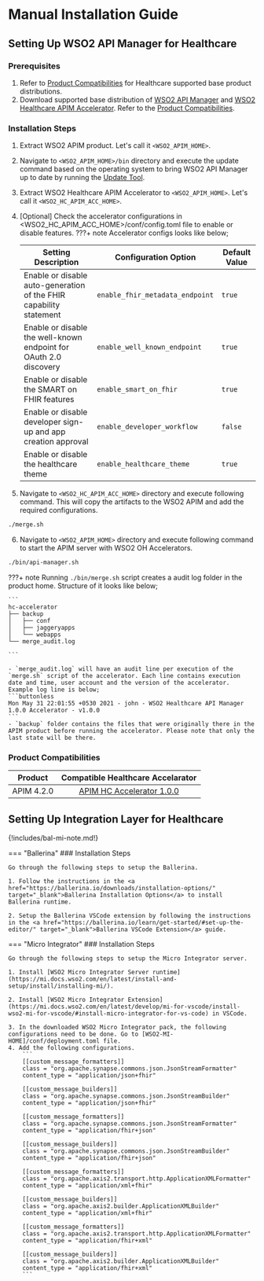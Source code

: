 # Manual Installation Guide

## Setting Up WSO2 API Manager for Healthcare

### Prerequisites
1. Refer to [Product Compatibilities](#product-compatibilities) for Healthcare supported base product distributions.
2. Download supported base distribution of [WSO2 API Manager](https://wso2.com/api-management/previous-releases/) and [WSO2 Healthcare APIM Accelerator](https://github.com/wso2/healthcare-accelerator/releases). Refer to the [Product Compatibilities](#product-compatibilities).

### Installation Steps
1. Extract WSO2 APIM product. Let's call it `<WSO2_APIM_HOME>`.
2. Navigate to `<WSO2_APIM_HOME>/bin` directory and execute the update command based on the operating system to bring WSO2 API Manager up to date by running the [Update Tool](https://updates.docs.wso2.com/en/latest/updates/update-tool/). 
3. Extract WSO2 Healthcare APIM Accelerator to `<WSO2_APIM_HOME>`. Let's call it `<WSO2_HC_APIM_ACC_HOME>`.
4. [Optional] Check the accelerator configurations in <WSO2_HC_APIM_ACC_HOME>/conf/config.toml file to enable or disable features.
???+ note
    Accelerator configs looks like below;

    | Setting Description                                         | Configuration Option                 | Default Value |
    |-------------------------------------------------------------|--------------------------------------|---------------|
    | Enable or disable auto-generation of the FHIR capability statement | `enable_fhir_metadata_endpoint`      | `true`        |
    | Enable or disable the well-known endpoint for OAuth 2.0 discovery  | `enable_well_known_endpoint`         | `true`        |
    | Enable or disable the SMART on FHIR features               | `enable_smart_on_fhir`               | `true`        |
    | Enable or disable developer sign-up and app creation approval | `enable_developer_workflow`         | `false`        |
    | Enable or disable the healthcare theme                     | `enable_healthcare_theme`            | `true`        |


5. Navigate to `<WSO2_HC_APIM_ACC_HOME>` directory and execute following command. This will copy the artifacts to the WSO2 APIM and add the required configurations.
```sh
./merge.sh
``` 

6. Navigate to `<WSO2_APIM_HOME>` directory and execute following command to start the APIM server with WSO2 OH Accelerators.
```sh
./bin/api-manager.sh
```

???+ note
    Running `./bin/merge.sh` script creates a audit log folder in the product home. Structure of it looks like below;

    ```
    hc-accelerator
    ├── backup
    │   ├── conf
    │   ├── jaggeryapps
    │   └── webapps
    └── merge_audit.log

    ```

    - `merge_audit.log` will have an audit line per execution of the `merge.sh` script of the accelerator. Each line contains execution date and time, user account and the version of the accelerator. Example log line is below;
    ```buttonless
    Mon May 31 22:01:55 +0530 2021 - john - WSO2 Healthcare API Manager 1.0.0 Accelerator - v1.0.0
    ```
    - `backup` folder contains the files that were originally there in the APIM product before running the accelerator. Please note that only the last state will be there. 

### Product Compatibilities

| Product          | Compatible Healthcare Accelarator  |
|---------------------------|-----------------------------------------|
|<center>APIM 4.2.0</center>|<center>[APIM HC Accelerator 1.0.0](https://github.com/wso2/healthcare-accelerator/releases/tag/v1.0.0)</center>                           |


## Setting Up Integration Layer for Healthcare

{!includes/bal-mi-note.md!}

=== "Ballerina"
    <a id="ballerina-installation-steps"></a>
    ### Installation Steps

    Go through the following steps to setup the Ballerina. 

    1. Follow the instructions in the <a href="https://ballerina.io/downloads/installation-options/" target="_blank">Ballerina Installation Options</a> to install Ballerina runtime.

    2. Setup the Ballerina VSCode extension by following the instructions in the <a href="https://ballerina.io/learn/get-started/#set-up-the-editor/" target="_blank">Ballerina VSCode Extension</a> guide.

=== "Micro Integrator"
    <a id="mi-installation-steps"></a>
    ###  Installation Steps

    Go through the following steps to setup the Micro Integrator server. 

    1. Install [WSO2 Micro Integrator Server runtime](https://mi.docs.wso2.com/en/latest/install-and-setup/install/installing-mi/).  

    2. Install [WSO2 Micro Integrator Extension](https://mi.docs.wso2.com/en/latest/develop/mi-for-vscode/install-wso2-mi-for-vscode/#install-micro-integrator-for-vs-code) in VSCode. 

    3. In the downloaded WSO2 Micro Integrator pack, the following configurations need to be done. Go to [WSO2-MI-HOME]/conf/deployment.toml file. 
    4. Add the following configurations. 
        ```
        [[custom_message_formatters]]
        class = "org.apache.synapse.commons.json.JsonStreamFormatter"
        content_type = "application/json+fhir"

        [[custom_message_builders]]
        class = "org.apache.synapse.commons.json.JsonStreamBuilder"
        content_type = "application/json+fhir"

        [[custom_message_formatters]]
        class = "org.apache.synapse.commons.json.JsonStreamFormatter"
        content_type = "application/fhir+json"

        [[custom_message_builders]]
        class = "org.apache.synapse.commons.json.JsonStreamBuilder"
        content_type = "application/fhir+json"

        [[custom_message_formatters]]
        class = "org.apache.axis2.transport.http.ApplicationXMLFormatter"
        content_type = "application/xml+fhir"

        [[custom_message_builders]]
        class = "org.apache.axis2.builder.ApplicationXMLBuilder"
        content_type = "application/xml+fhir"

        [[custom_message_formatters]]
        class = "org.apache.axis2.transport.http.ApplicationXMLFormatter"
        content_type = "application/fhir+xml"

        [[custom_message_builders]]
        class = "org.apache.axis2.builder.ApplicationXMLBuilder"
        content_type = "application/fhir+xml"
        ```
